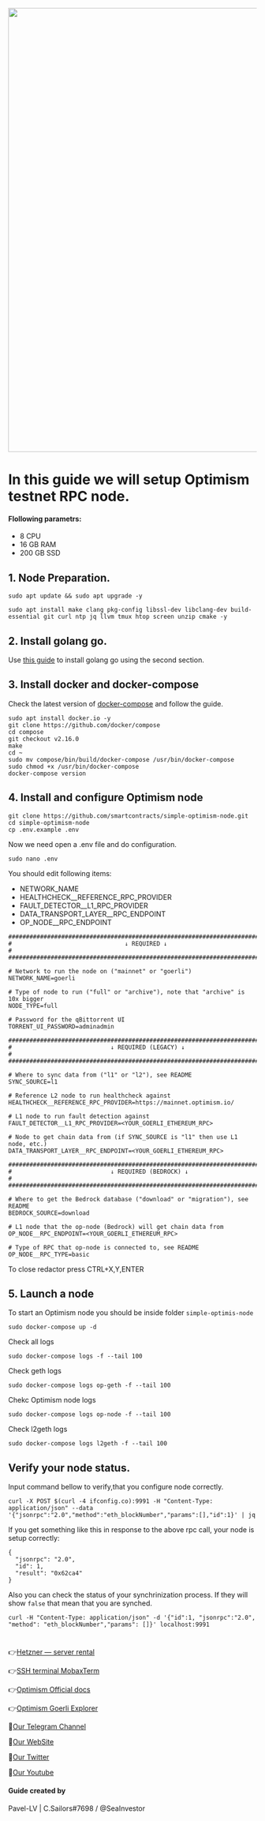 <p align="center">
 <img src="https://i.postimg.cc/JncQhdYZ/image-2022-04-27-191225357.png"width="900"/></a>
</p>

# In this guide we will setup Optimism testnet RPC node.

#### Flollowing parametrs:
- 8 CPU 
- 16 GB RAM
- 200 GB SSD

## 1. Node Preparation.
```
sudo apt update && sudo apt upgrade -y
```
```
sudo apt install make clang pkg-config libssl-dev libclang-dev build-essential git curl ntp jq llvm tmux htop screen unzip cmake -y
```
## 2. Install golang go.
Use [this guide](https://github.com/CryptoSailors/cryptosailors-tools/tree/main/Install%20Golang%20%22Go%22#2-if-you-installing-golang-go-on-clear-server-you-need-input-following-commands) to install golang go using the second section.

## 3. Install docker and docker-compose
Check the latest version of [docker-compose](https://github.com/docker/compose/releases) and follow the guide.
```
sudo apt install docker.io -y
git clone https://github.com/docker/compose
cd compose
git checkout v2.16.0
make
cd ~
sudo mv compose/bin/build/docker-compose /usr/bin/docker-compose
sudo chmod +x /usr/bin/docker-compose
docker-compose version
```
## 4. Install and configure Optimism node
```
git clone https://github.com/smartcontracts/simple-optimism-node.git
cd simple-optimism-node
cp .env.example .env
```
Now we need open a .env file and do configuration.
```
sudo nano .env
```
You should edit following items:
- NETWORK_NAME
- HEALTHCHECK__REFERENCE_RPC_PROVIDER
- FAULT_DETECTOR__L1_RPC_PROVIDER
- DATA_TRANSPORT_LAYER__RPC_ENDPOINT
- OP_NODE__RPC_ENDPOINT
```
###############################################################################
#                                ↓ REQUIRED ↓                                 #
###############################################################################

# Network to run the node on ("mainnet" or "goerli")
NETWORK_NAME=goerli

# Type of node to run ("full" or "archive"), note that "archive" is 10x bigger
NODE_TYPE=full

# Password for the qBittorrent UI
TORRENT_UI_PASSWORD=adminadmin

###############################################################################
#                            ↓ REQUIRED (LEGACY) ↓                            #
###############################################################################

# Where to sync data from ("l1" or "l2"), see README
SYNC_SOURCE=l1

# Reference L2 node to run healthcheck against
HEALTHCHECK__REFERENCE_RPC_PROVIDER=https://mainnet.optimism.io/

# L1 node to run fault detection against
FAULT_DETECTOR__L1_RPC_PROVIDER=<YOUR_GOERLI_ETHEREUM_RPC>

# Node to get chain data from (if SYNC_SOURCE is "l1" then use L1 node, etc.)
DATA_TRANSPORT_LAYER__RPC_ENDPOINT=<YOUR_GOERLI_ETHEREUM_RPC>

###############################################################################
#                            ↓ REQUIRED (BEDROCK) ↓                           #
###############################################################################

# Where to get the Bedrock database ("download" or "migration"), see README
BEDROCK_SOURCE=download

# L1 node that the op-node (Bedrock) will get chain data from
OP_NODE__RPC_ENDPOINT=<YOUR_GOERLI_ETHEREUM_RPC>

# Type of RPC that op-node is connected to, see README
OP_NODE__RPC_TYPE=basic
```
To close redactor press CTRL+X,Y,ENTER

## 5. Launch a node
To start an Optimism node you should be inside folder `simple-optimis-node`
```
sudo docker-compose up -d
```
Check all logs
```
sudo docker-compose logs -f --tail 100
```
Check geth logs
```
sudo docker-compose logs op-geth -f --tail 100
```
Chekc Optimism node logs
```
sudo docker-compose logs op-node -f --tail 100
```
Check l2geth logs
```
sudo docker-compose logs l2geth -f --tail 100
```
## Verify your node status.
Input command bellow to verify,that you configure node correctly.
```
curl -X POST $(curl -4 ifconfig.co):9991 -H "Content-Type: application/json" --data '{"jsonrpc":"2.0","method":"eth_blockNumber","params":[],"id":1}' | jq
```
If you get something like this in response to the above rpc call, your node is setup correctly:
```
{
  "jsonrpc": "2.0",
  "id": 1,
  "result": "0x62ca4"
}
```
Also you can check the status of your synchrinization process. If they will show `false` that mean that you are synched.
```
curl -H "Content-Type: application/json" -d '{"id":1, "jsonrpc":"2.0", "method": "eth_blockNumber","params": []}' localhost:9991
```
#

👉[Hetzner — server rental](https://hetzner.cloud/?ref=NY9VHC3PPsL0)

👉[SSH terminal MobaxTerm](https://mobaxterm.mobatek.net/download.html)

👉[Optimism Official docs](https://community.optimism.io/docs/developers/bedrock/node-operator-guide/#)

👉[Optimism Goerli Explorer](https://goerli-optimism.etherscan.io/)

🔰[Our Telegram Channel](https://t.me/CryptoSailorsAnn)

🔰[Our WebSite](cryptosailors.tech)

🔰[Our Twitter](https://twitter.com/Crypto_Sailors)

🔰[Our Youtube](https://www.youtube.com/@CryptoSailors)

#### Guide created by 
Pavel-LV | C.Sailors#7698 / @SeaInvestor


































